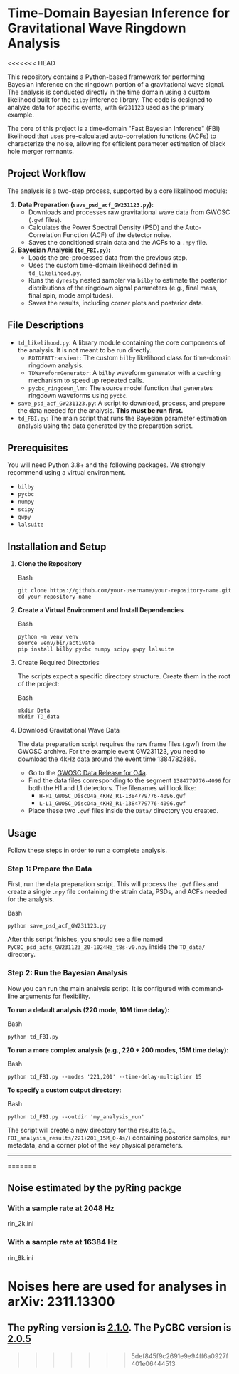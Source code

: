 # Time-Domain Bayesian Inference for Gravitational Wave Ringdown Analysis

<<<<<<< HEAD


This repository contains a Python-based framework for performing Bayesian inference on the ringdown portion of a gravitational wave signal. The analysis is conducted directly in the time domain using a custom likelihood built for the `bilby` inference library. The code is designed to analyze data for specific events, with `GW231123` used as the primary example.

The core of this project is a time-domain "Fast Bayesian Inference" (FBI) likelihood that uses pre-calculated auto-correlation functions (ACFs) to characterize the noise, allowing for efficient parameter estimation of black hole merger remnants.



## Project Workflow



The analysis is a two-step process, supported by a core likelihood module:

1. **Data Preparation (`save_psd_acf_GW231123.py`):**
   - Downloads and processes raw gravitational wave data from GWOSC (`.gwf` files).
   - Calculates the Power Spectral Density (PSD) and the Auto-Correlation Function (ACF) of the detector noise.
   - Saves the conditioned strain data and the ACFs to a `.npy` file.
2. **Bayesian Analysis (`td_FBI.py`):**
   - Loads the pre-processed data from the previous step.
   - Uses the custom time-domain likelihood defined in `td_likelihood.py`.
   - Runs the `dynesty` nested sampler via `bilby` to estimate the posterior distributions of the ringdown signal parameters (e.g., final mass, final spin, mode amplitudes).
   - Saves the results, including corner plots and posterior data.



## File Descriptions



- `td_likelihood.py`: A library module containing the core components of the analysis. It is not meant to be run directly.
  - `RDTDFBITransient`: The custom `bilby` likelihood class for time-domain ringdown analysis.
  - `TDWaveformGenerator`: A `bilby` waveform generator with a caching mechanism to speed up repeated calls.
  - `pycbc_ringdown_lmn`: The source model function that generates ringdown waveforms using `pycbc`.
- `save_psd_acf_GW231123.py`: A script to download, process, and prepare the data needed for the analysis. **This must be run first.**
- `td_FBI.py`: The main script that runs the Bayesian parameter estimation analysis using the data generated by the preparation script.



## Prerequisites



You will need Python 3.8+ and the following packages. We strongly recommend using a virtual environment.

- `bilby`
- `pycbc`
- `numpy`
- `scipy`
- `gwpy`
- `lalsuite`



## Installation and Setup



1. **Clone the Repository**

   Bash

   ```
   git clone https://github.com/your-username/your-repository-name.git
   cd your-repository-name
   ```

2. **Create a Virtual Environment and Install Dependencies**

   Bash

   ```
   python -m venv venv
   source venv/bin/activate
   pip install bilby pycbc numpy scipy gwpy lalsuite
   ```

3. Create Required Directories

   The scripts expect a specific directory structure. Create them in the root of the project:

   Bash

   ```
   mkdir Data
   mkdir TD_data
   ```

4. Download Gravitational Wave Data

   The data preparation script requires the raw frame files (.gwf) from the GWOSC archive. For the example event GW231123, you need to download the 4kHz data around the event time 1384782888.

   - Go to the [GWOSC Data Release for O4a](https://www.google.com/search?q=https://www.gw-openscience.org/data/O4a/).
   - Find the data files corresponding to the segment `1384779776-4096` for both the H1 and L1 detectors. The filenames will look like:
     - `H-H1_GWOSC_DiscO4a_4KHZ_R1-1384779776-4096.gwf`
     - `L-L1_GWOSC_DiscO4a_4KHZ_R1-1384779776-4096.gwf`
   - Place these two `.gwf` files inside the `Data/` directory you created.



## Usage



Follow these steps in order to run a complete analysis.



### Step 1: Prepare the Data



First, run the data preparation script. This will process the `.gwf` files and create a single `.npy` file containing the strain data, PSDs, and ACFs needed for the analysis.

Bash

```
python save_psd_acf_GW231123.py
```

After this script finishes, you should see a file named `PyCBC_psd_acfs_GW231123_20-1024Hz_t8s-v0.npy` inside the `TD_data/` directory.



### Step 2: Run the Bayesian Analysis



Now you can run the main analysis script. It is configured with command-line arguments for flexibility.

**To run a default analysis (220 mode, 10M time delay):**

Bash

```
python td_FBI.py
```

**To run a more complex analysis (e.g., 220 + 200 modes, 15M time delay):**

Bash

```
python td_FBI.py --modes '221,201' --time-delay-multiplier 15
```

**To specify a custom output directory:**

Bash

```
python td_FBI.py --outdir 'my_analysis_run'
```

The script will create a new directory for the results (e.g., `FBI_analysis_results/221+201_15M_0-4s/`) containing posterior samples, run metadata, and a corner plot of the key physical parameters.

------
=======
## Noise estimated by the pyRing packge
### With a sample rate at 2048 Hz
rin_2k.ini
### With a sample rate at 16384 Hz
rin_8k.ini

# Noises here are used for analyses in arXiv: 2311.13300
## The pyRing version is [2.1.0](https://git.ligo.org/lscsoft/pyring/-/tree/v2.1.0?ref_type=tags). The PyCBC version is [2.0.5](https://github.com/gwastro/pycbc/tree/v2.0.5)
>>>>>>> 5def845f9c2691e9e94ff6a0927f401e06444513
